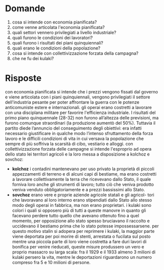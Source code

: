 # Domande
1) cosa si intende con economia pianificata?
2) come venne articolata l'economia pianificata?
3) quali settori vennero privilegiati a livello industriale?
4) quali furono le condizioni dei lavoratori?
5) quali furono i risultati dei piani quinquiennali?
6) quali erano le condizioni della popolazione?
7) cosa si intende con collettivizzazione forzata della campagna?
8) che ne fu dei kulaki?

# Risposte
con economia pianificata si intende che i prezzi vengono fissati dal governo e viene articolata con i piani quinquiennali, vengono privilegiati il settore dell'industria pesante per poter affrontare la guerra con le potenze anticomuniste estere e internazionali. gli operai erano costretti a lavorare con una disciplana militare per favorire l'efficienza industriale. I risultati del primo piano quinquennale (28-32) non furono all’altezza delle previsioni, ma furono comunque straordinari (la produzione aumentò del 50%). Tuttavia il partito diede l’annuncio del conseguimento degli obiettivi: era infatti necessario giustificare in qualche modo l’intenso sfruttamento della forza lavoro e le difficili condizioni di vita in cui versava la popolazione che sempre di più soffriva la scarsità di cibo, vestiario e alloggi.
con collettivizzazione forzata delle campagne si intende l'esproprio ad opera dello stato lei territori agricoli e la loro messa a disposizione a kolchoz e sovchoz:
- **kolchoz** i contadini mantenevano per uso privato la proprietà di piccoli appezzamenti di terreno e di alcuni capi di bestiame, ma erano costretti a lavorare collettivamente la terra che ricevevano dallo Stato, il quale forniva loro anche gli strumenti di lavoro; tutto ciò che veniva prodotto veniva venduto obbligatoriamente e a prezzi bassissimi allo Stato.
- **sovchoz** erano vere e proprie aziende agricole statali e gli agricol- tori che lavoravano al loro interno erano stipendiati dallo Stato allo stesso modo degli operai in fabbrica, ma non erano proprietari.
i kulaki sono colori i quali si opposero più di tutti a queste manovre in quanto gli facevano perdere tutto quello che avevano ottenuto fino a quel momento, per opposizione allo stato spesso bruciavano il raccolto e uccidevano il bestiamo prima che lo stato potesse impossessarsene. per questo motivo stalin si adopera per reprimere i kulaki, la maggior parte viene deportata per poi morire di stenti, arrestata o fucilata sul posto mentre una piccola parte di loro viene costretta a fare duri lavori di bonifica per venire rieducati, queste misure produssero un vero e proprio massacro su larga scala: fra il 1929 e il 1933 almeno 3 milioni di kulaki persero la vita, mentre le deportazioni riguardarono un numero compreso fra 5 e 10 milioni di persone.